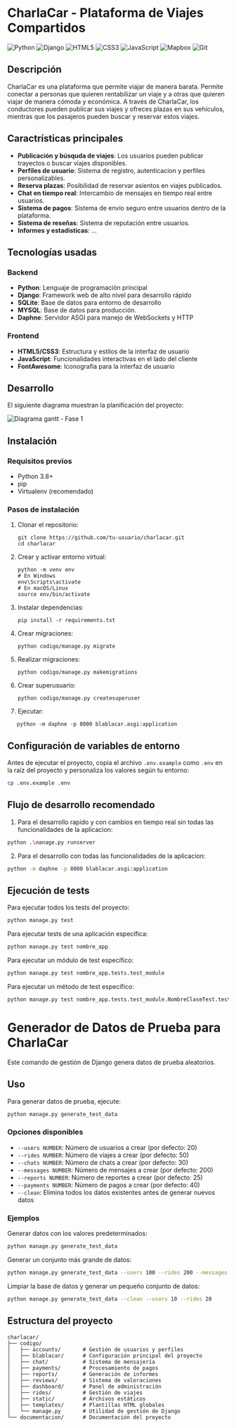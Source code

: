 # CharlaCar - Plataforma de Viajes Compartidos

![Python](https://img.shields.io/badge/python-3670A0?style=for-the-badge&logo=python&logoColor=ffdd54)
![Django](https://img.shields.io/badge/Django-092E20?style=for-the-badge&logo=django&logoColor=white)
![HTML5](https://img.shields.io/badge/html5-%23E34F26.svg?style=for-the-badge&logo=html5&logoColor=white)
![CSS3](https://img.shields.io/badge/css3-%231572B6.svg?style=for-the-badge&logo=css3&logoColor=white)
![JavaScript](https://img.shields.io/badge/javascript-%23323330.svg?style=for-the-badge&logo=javascript&logoColor=%23F7DF1E)
![Mapbox](https://img.shields.io/badge/Mapbox-000000?style=for-the-badge&logo=mapbox&logoColor=white)
![Git](https://img.shields.io/badge/git-%23F05033.svg?style=for-the-badge&logo=git&logoColor=white)

## Descripción
CharlaCar es una plataforma que permite viajar de manera barata. Permite conectar a personas que quieren rentabilizar un viaje y a otras que quieren viajar de manera cómoda y económica. A través de CharlaCar, los conductores pueden publicar sus viajes y ofreces plazas en sus vehículos, mientras que los pasajeros pueden buscar y reservar estos viajes.

## Caractrísticas principales

- **Publicación y búsquda de viajes**: Los usuarios pueden publicar trayectos o buscar viajes disponibles.
- **Perfiles de usuario**: Sistema de registro, autenticacion y perfiles personalizables.
- **Reserva plazas**: Posibilidad de reservar asientos en viajes publicados.
- **Chat en tiempo real**: Intercambio de mensajes en tiempo real entre usuarios.
- **Sistema de pagos**: Sistema de envío seguro entre usuarios dentro de la plataforma.
- **Sistema de reseñas**: Sistema de reputación entre usuarios.
- **Informes y estadisticas**: ...

## Tecnologías usadas

### Backend

- **Python**: Lenguaje de programación principal
- **Django**: Framework web de alto nivel para desarrollo rápido
- **SQLite**: Base de datos para entorno de desarrollo
- **MYSQL**: Base de datos para producción.
- **Daphne**: Servidor ASGI para manejo de WebSockets y HTTP

### Frontend

- **HTML5/CSS3**: Estructura y estilos de la interfaz de usuario
- **JavaScript**: Funcionalidades interactivas en el lado del cliente
- **FontAwesome**: Iconografía para la interfaz de usuario

## Desarrollo

El siguiente diagrama muestran la planificación del proyecto:

![Diagrama gantt - Fase 1](documentacion/diagrama_gantt.png)

## Instalación

### Requisitos previos
- Python 3.8+
- pip
- Virtualenv (recomendado)

### Pasos de instalación

1. Clonar el repositorio:
   ```
   git clone https://github.com/tu-usuario/charlacar.git
   cd charlacar
   ```

2. Crear y activar entorno virtual:
   ```
   python -m venv env
   # En Windows
   env\Scripts\activate
   # En macOS/Linux
   source env/bin/activate
   ```

3. Instalar dependencias:
   ```
   pip install -r requirements.txt
   ```

4. Crear migraciones:
   ```
   python codigo/manage.py migrate
   ```

5. Realizar migraciones:
   ```
   python codigo/manage.py makemigrations
   ```
5. Crear superusuario:
   ```
   python codigo/manage.py createsuperuser
   ```
5. Ejecutar:
```
   python -m daphne -p 8000 blablacar.asgi:application
```

## Configuración de variables de entorno

Antes de ejecutar el proyecto, copia el archivo `.env.example` como `.env` en la raíz del proyecto y personaliza los valores según tu entorno:

```bash
cp .env.example .env
```

## Flujo de desarrollo recomendado

1. Para el desarrollo rapido y con cambios en tiempo real sin todas las funcionalidades de la aplicacion:
```bash
python .\manage.py runserver
```
2. Para el desarrollo con todas las funcionalidades de la aplicacion:
```bash
python -m daphne -p 8000 blablacar.asgi:application
```

## Ejecución de tests

Para ejecutar todos los tests del proyecto:
```bash
python manage.py test
```

Para ejecutar tests de una aplicación específica:
```bash
python manage.py test nombre_app
```

Para ejecutar un módulo de test específico:
```bash
python manage.py test nombre_app.tests.test_module
```



Para ejecutar un método de test específico:
```bash
python manage.py test nombre_app.tests.test_module.NombreClaseTest.test_metodo
```

# Generador de Datos de Prueba para CharlaCar

Este comando de gestión de Django genera datos de prueba aleatorios.
## Uso

Para generar datos de prueba, ejecute:

```bash
python manage.py generate_test_data
```

### Opciones disponibles

- `--users NUMBER`: Número de usuarios a crear (por defecto: 20)
- `--rides NUMBER`: Número de viajes a crear (por defecto: 50)
- `--chats NUMBER`: Número de chats a crear (por defecto: 30)
- `--messages NUMBER`: Número de mensajes a crear (por defecto: 200)
- `--reports NUMBER`: Número de reportes a crear (por defecto: 25)
- `--payments NUMBER`: Número de pagos a crear (por defecto: 40)
- `--clean`: Elimina todos los datos existentes antes de generar nuevos datos

### Ejemplos

Generar datos con los valores predeterminados:
```bash
python manage.py generate_test_data
```

Generar un conjunto más grande de datos:
```bash
python manage.py generate_test_data --users 100 --rides 200 --messages 1000
```

Limpiar la base de datos y generar un pequeño conjunto de datos:
```bash
python manage.py generate_test_data --clean --users 10 --rides 20
```

## Estructura del proyecto

```
charlacar/
├── codigo/
│   ├── accounts/       # Gestión de usuarios y perfiles
│   ├── blablacar/      # Configuración principal del proyecto
│   ├── chat/           # Sistema de mensajería
│   ├── payments/       # Procesamiento de pagos
│   ├── reports/        # Generación de informes
│   ├── reviews/        # Sistema de valoraciones
│   ├── dashboard/      # Panel de administración
│   ├── rides/          # Gestión de viajes
│   ├── static/         # Archivos estáticos
│   ├── templates/      # Plantillas HTML globales
│   └── manage.py       # Utilidad de gestión de Django
└── documentacion/      # Documentación del proyecto
```
